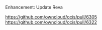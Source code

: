 Enhancement: Update Reva


https://github.com/owncloud/ocis/pull/6305
https://github.com/owncloud/ocis/pull/6322

